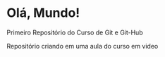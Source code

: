 # Olá, Mundo!
 Primeiro Repositório do Curso de Git e Git-Hub

 Repositório criando em uma aula do curso em video
